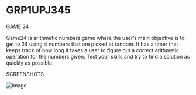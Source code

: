 # GRP1UPJ345

GAME 24


Game24 is arithmetic numbers game where the user’s main objective is to get to 24 using 4 numbers that are picked at random. 
It has a timer that keeps track of how long it takes a user to figure out a correct arithmetic operation for the numbers given. 
Test your skills and try to find a solution as quickly as possible.


SCREENSHOTS

![image](https://user-images.githubusercontent.com/47408434/56701219-e7829600-66cb-11e9-81c1-c96ee0a582bc.png)
